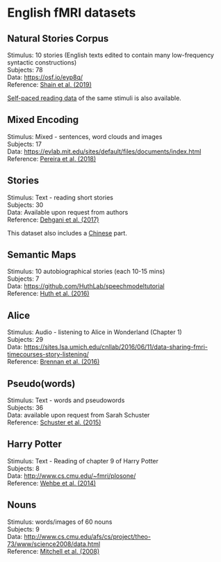 # English fMRI datasets

## Natural Stories Corpus

Stimulus: 10 stories (English texts edited to contain many low-frequency syntactic constructions)  
Subjects: 78  
Data: https://osf.io/eyp8q/  
Reference: [Shain et al. (2019)](https://www.biorxiv.org/content/10.1101/717512v1)


[Self-paced reading data](https://github.com/norahollenstein/cognitiveNLP-dataCollection/tree/master/self-paced-reading/english#natural-stories-corpus) of the same stimuli is also available.

## Mixed Encoding

Stimulus: Mixed - sentences, word clouds and images  
Subjects: 17  
Data: https://evlab.mit.edu/sites/default/files/documents/index.html  
Reference: [Pereira et al. (2018)](https://www.nature.com/articles/s41467-018-03068-4)

## Stories

Stimulus: Text - reading short stories  
Subjects: 30  
Data: Available upon request from authors  
Reference: [Dehgani et al. (2017)](https://onlinelibrary.wiley.com/doi/pdf/10.1002/hbm.23814)

This dataset also includes a [Chinese](https://github.com/norahollenstein/cognitiveNLP-dataCollection/blob/master/fmri/chinese) part.

## Semantic Maps

Stimulus: 10 autobiographical stories (each 10-15 mins)  
Subjects: 7  
Data: https://github.com/HuthLab/speechmodeltutorial  
Reference: [Huth et al. (2016)](https://www.nature.com/articles/nature17637)

## Alice 

Stimulus: Audio - listening to Alice in Wonderland (Chapter 1)  
Subjects: 29  
Data: https://sites.lsa.umich.edu/cnllab/2016/06/11/data-sharing-fmri-timecourses-story-listening/  
Reference: [Brennan et al. (2016)](https://www.sciencedirect.com/science/article/pii/S0093934X15300687)


## Pseudo(words)

Stimulus: Text - words and pseudowords  
Subjects: 36  
Data: available upon request from Sarah Schuster  
Reference: [Schuster et al. (2015)](https://www.nature.com/articles/srep12686.pdf)

## Harry Potter

Stimulus: Text - Reading of chapter 9 of Harry Potter  
Subjects: 8  
Data: http://www.cs.cmu.edu/~fmri/plosone/  
Reference: [Wehbe et al. (2014)](https://journals.plos.org/plosone/article/file?id=10.1371/journal.pone.0112575&type=printable)

## Nouns

Stimulus: words/images of 60 nouns  
Subjects: 9  
Data: http://www.cs.cmu.edu/afs/cs/project/theo-73/www/science2008/data.html  
Reference: [Mitchell et al. (2008)](https://science.sciencemag.org/content/sci/320/5880/1191.full.pdf)



